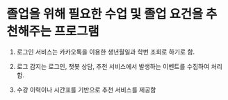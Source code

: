 # 졸업을 위해 필요한 수업 및 졸업 요건을 추천해주는 프로그램

1. 로그인 서비스는 카카오톡을 이용한 생년월일과 학번 조회로 하기로 함.

2. 로그 감지는 로그인, 챗봇 상담, 추천 서비스에서 발생하는 이벤트를 수집하여 처리함.

3. 수강 이력이나 시간표를 기반으로 추천 서비스를 제공함